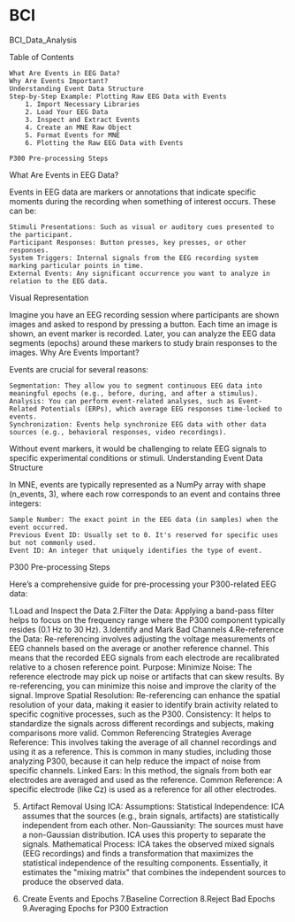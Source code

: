 # BCI
BCI_Data_Analysis


Table of Contents

    What Are Events in EEG Data?
    Why Are Events Important?
    Understanding Event Data Structure
    Step-by-Step Example: Plotting Raw EEG Data with Events
        1. Import Necessary Libraries
        2. Load Your EEG Data
        3. Inspect and Extract Events
        4. Create an MNE Raw Object
        5. Format Events for MNE
        6. Plotting the Raw EEG Data with Events
        
    P300 Pre-processing Steps





What Are Events in EEG Data?

Events in EEG data are markers or annotations that indicate specific moments during the recording when something of interest occurs. These can be:

    Stimuli Presentations: Such as visual or auditory cues presented to the participant.
    Participant Responses: Button presses, key presses, or other responses.
    System Triggers: Internal signals from the EEG recording system marking particular points in time.
    External Events: Any significant occurrence you want to analyze in relation to the EEG data.

Visual Representation

Imagine you have an EEG recording session where participants are shown images and asked to respond by pressing a button. Each time an image is shown, an event marker is recorded. Later, you can analyze the EEG data segments (epochs) around these markers to study brain responses to the images.
Why Are Events Important?

Events are crucial for several reasons:

    Segmentation: They allow you to segment continuous EEG data into meaningful epochs (e.g., before, during, and after a stimulus).
    Analysis: You can perform event-related analyses, such as Event-Related Potentials (ERPs), which average EEG responses time-locked to events.
    Synchronization: Events help synchronize EEG data with other data sources (e.g., behavioral responses, video recordings).

Without event markers, it would be challenging to relate EEG signals to specific experimental conditions or stimuli.
Understanding Event Data Structure

In MNE, events are typically represented as a NumPy array with shape (n_events, 3), where each row corresponds to an event and contains three integers:

    Sample Number: The exact point in the EEG data (in samples) when the event occurred.
    Previous Event ID: Usually set to 0. It's reserved for specific uses but not commonly used.
    Event ID: An integer that uniquely identifies the type of event.


P300 Pre-processing Steps

Here’s a comprehensive guide for pre-processing your P300-related EEG data:

1.Load and Inspect the Data
2.Filter the Data:
    Applying a band-pass filter helps to focus on the frequency range where the P300 component typically resides (0.1 Hz to 30 Hz).
3.Identify and Mark Bad Channels 
4.Re-reference the Data:
    Re-referencing involves adjusting the voltage measurements of EEG channels based on the average or another reference channel. This means that the recorded EEG signals from each electrode are        recalibrated relative to a chosen reference point.
    Purpose:
        Minimize Noise: The reference electrode may pick up noise or artifacts that can skew results. By re-referencing, you can minimize this noise and improve the clarity of the signal.
        Improve Spatial Resolution: Re-referencing can enhance the spatial resolution of your data, making it easier to identify brain activity related to specific cognitive processes, such as the          P300.
        Consistency: It helps to standardize the signals across different recordings and subjects, making comparisons more valid.
    Common Referencing Strategies
        Average Reference: This involves taking the average of all channel recordings and using it as a reference. This is common in many studies, including those analyzing P300, because it can             help reduce the impact of noise from specific channels.
        Linked Ears: In this method, the signals from both ear electrodes are averaged and used as the reference.
        Common Reference: A specific electrode (like Cz) is used as a reference for all other electrodes.
    
5. Artifact Removal Using ICA:
    Assumptions:
    Statistical Independence: ICA assumes that the sources (e.g., brain signals, artifacts) are statistically independent from each other.
    Non-Gaussianity: The sources must have a non-Gaussian distribution. ICA uses this property to separate the signals.
    Mathematical Process:
    ICA takes the observed mixed signals (EEG recordings) and finds a transformation that maximizes the statistical independence of the resulting components.
    Essentially, it estimates the "mixing matrix" that combines the independent sources to produce the observed data.
   
7. Create Events and Epochs
7.Baseline Correction
8.Reject Bad Epochs
9.Averaging Epochs for P300 Extraction
